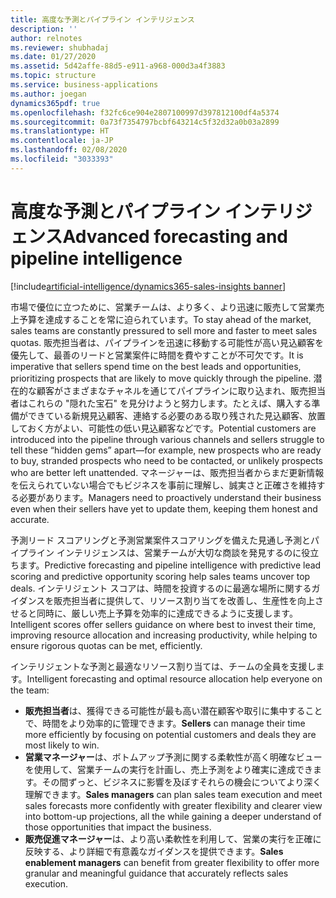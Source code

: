 ```yaml
---
title: 高度な予測とパイプライン インテリジェンス
description: ''
author: relnotes
ms.reviewer: shubhadaj
ms.date: 01/27/2020
ms.assetid: 5d42affe-88d5-e911-a968-000d3a4f3883
ms.topic: structure
ms.service: business-applications
ms.author: joegan
dynamics365pdf: true
ms.openlocfilehash: f32fc6ce904e2807100997d397812100df4a5374
ms.sourcegitcommit: 0a73f7354797bcbf643214c5f32d32a0b03a2899
ms.translationtype: HT
ms.contentlocale: ja-JP
ms.lasthandoff: 02/08/2020
ms.locfileid: "3033393"
---
```

# <a name="advanced-forecasting-and-pipeline-intelligence"></a><span data-ttu-id="db453-102">高度な予測とパイプライン インテリジェンス</span><span class="sxs-lookup"><span data-stu-id="db453-102">Advanced forecasting and pipeline intelligence</span></span>

[!include[artificial-intelligence/dynamics365-sales-insights banner](../includes/artificial-intelligence/dynamics365-sales-insights.md)]

<!--structure start-->
<span data-ttu-id="db453-103">市場で優位に立つために、営業チームは、より多く、より迅速に販売して営業売上予算を達成することを常に迫られています。</span><span class="sxs-lookup"><span data-stu-id="db453-103">To stay ahead of the market, sales teams are constantly pressured to sell more and faster to meet sales quotas.</span></span> <span data-ttu-id="db453-104">販売担当者は、パイプラインを迅速に移動する可能性が高い見込顧客を優先して、最善のリードと営業案件に時間を費やすことが不可欠です。</span><span class="sxs-lookup"><span data-stu-id="db453-104">It is imperative that sellers spend time on the best leads and opportunities, prioritizing prospects that are likely to move quickly through the pipeline.</span></span> <span data-ttu-id="db453-105">潜在的な顧客がさまざまなチャネルを通じてパイプラインに取り込まれ、販売担当者はこれらの "隠れた宝石" を見分けようと努力します。たとえば、購入する準備ができている新規見込顧客、連絡する必要のある取り残された見込顧客、放置しておく方がよい、可能性の低い見込顧客などです。</span><span class="sxs-lookup"><span data-stu-id="db453-105">Potential customers are introduced into the pipeline through various channels and sellers struggle to tell these “hidden gems” apart—for example, new prospects who are ready to buy, stranded prospects who need to be contacted, or unlikely prospects who are better left unattended.</span></span> <span data-ttu-id="db453-106">マネージャーは、販売担当者からまだ更新情報を伝えられていない場合でもビジネスを事前に理解し、誠実さと正確さを維持する必要があります。</span><span class="sxs-lookup"><span data-stu-id="db453-106">Managers need to proactively understand their business even when their sellers have yet to update them, keeping them honest and accurate.</span></span>

<span data-ttu-id="db453-107">予測リード スコアリングと予測営業案件スコアリングを備えた見通し予測とパイプライン インテリジェンスは、営業チームが大切な商談を発見するのに役立ちます。</span><span class="sxs-lookup"><span data-stu-id="db453-107">Predictive forecasting and pipeline intelligence with predictive lead scoring and predictive opportunity scoring help sales teams uncover top deals.</span></span> <span data-ttu-id="db453-108">インテリジェント スコアは、時間を投資するのに最適な場所に関するガイダンスを販売担当者に提供して、リソース割り当てを改善し、生産性を向上させると同時に、厳しい売上予算を効率的に達成できるように支援します。</span><span class="sxs-lookup"><span data-stu-id="db453-108">Intelligent scores offer sellers guidance on where best to invest their time, improving resource allocation and increasing productivity, while helping to ensure rigorous quotas can be met, efficiently.</span></span> 

<span data-ttu-id="db453-109">インテリジェントな予測と最適なリソース割り当ては、チームの全員を支援します。</span><span class="sxs-lookup"><span data-stu-id="db453-109">Intelligent forecasting and optimal resource allocation help everyone on the team:</span></span>

- <span data-ttu-id="db453-110">**販売担当者**は、獲得できる可能性が最も高い潜在顧客や取引に集中することで、時間をより効率的に管理できます。</span><span class="sxs-lookup"><span data-stu-id="db453-110">**Sellers** can manage their time more efficiently by focusing on potential customers and deals they are most likely to win.</span></span> 
- <span data-ttu-id="db453-111">**営業マネージャー**は、ボトムアップ予測に関する柔軟性が高く明確なビューを使用して、営業チームの実行を計画し、売上予測をより確実に達成できます。その間ずっと、ビジネスに影響を及ぼすそれらの機会についてより深く理解できます。</span><span class="sxs-lookup"><span data-stu-id="db453-111">**Sales managers** can plan sales team execution and meet sales forecasts more confidently with greater flexibility and clearer view into bottom-up projections, all the while gaining a deeper understand of those opportunities that impact the business.</span></span>
- <span data-ttu-id="db453-112">**販売促進マネージャー**は、より高い柔軟性を利用して、営業の実行を正確に反映する、より詳細で有意義なガイダンスを提供できます。</span><span class="sxs-lookup"><span data-stu-id="db453-112">**Sales enablement managers** can benefit from greater flexibility to offer more granular and meaningful guidance that accurately reflects sales execution.</span></span>
<!--structure end-->



